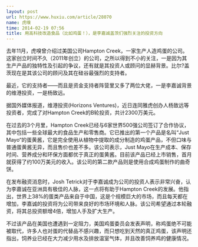 ```yaml
---
layout: post
url: https://www.huxiu.com/article/28070
name: 虎嗅
time: 2014-02-19 07:56
title: 用高科技改造食品（比如鸡蛋！），是李嘉诚盖茨们强烈关注的投资方向
---
```

去年11月，虎嗅曾介绍过美国公司Hampton Creek，一家生产人造鸡蛋的公司。这家创立时间不久（2011年创立）的公司，之所以得到不小的关注，一是因为其生产产品的独特性及引起的争议，还有就是其投资人或顾问的显赫背景。比尔?盖茨现在是其该公司的顾问及其在硅谷最强烈的支持者。

最近，它的支持者——而且是资金支持者阵营里又多了两位大佬，一是李嘉诚背景的维港投资，一是杨致远。

据国外媒体报道，维港投资(Horizons Ventures)，近日连同雅虎创办人杨致远等投资者，完成了对Hampton Creek的B轮投资，共计2300万美元。

在过去的3个月里，Hampton Creek已经与6家世界500强公司签订了合作协议，其中包括一些全球最大的食品生产和零售商。它已推出的第一个产品是名叫“Just Mayo“的蛋黄酱，它是完全使用从植物中提取的成分制造的鸡蛋产品，不但口味与普通蛋黄酱无异，而且售价也差不多。该公司表示，Just Mayo在生产成本、保存时间、营养成分和环保方面都优于真正的蛋黄酱。目前该产品已经上市销售，首月就获得了约100万美元的收入。该公司的第二款产品则是使用合成鸡蛋制作的曲奇饼。

在发布融资消息时，Josh Tetrick对于李嘉诚成为公司的投资人表示非常兴奋，认为李嘉诚在亚洲具有极佳的人脉，这一点将有助于Hampton Creek的发展。他指出，世界上38%的蛋类产品来自于中国，这是个规模巨大的市场，而且每天都在增加，李嘉诚的投资将为公司带来良好的市场环境和人脉。该公司希望通过本轮融资，将其总投资额增4倍，增加人手及扩大生产。

不过该产品在美国也遭遇到一定阻力，美国鸡蛋委员会发表声明，称鸡蛋绝不可能被取代，许多人也对蛋的代替品不感兴趣，而只想吃到天然的真正鸡蛋，该声明还指出，饲养业已经在大力减少用水及排放温室气体，并且改善饲养鸡的健康情况。

